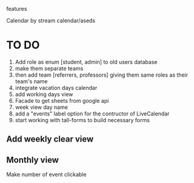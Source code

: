 features

Calendar by stream
calendar/aseds


# TO DO
1. Add role as enum [student, admin] to old users database
2. make them separate teams
3. then add team [referrers, professors] giving them same roles as their team's name
4. integrate vacation days calendar
5. add working days view
6. Facade to get sheets from google api
7. week view day name
8. add a "events" label option for the contructor of LiveCalendar
9. start working with tall-forms to build necessary forms

## Add weekly clear view
## Monthly view
Make number of event clickable